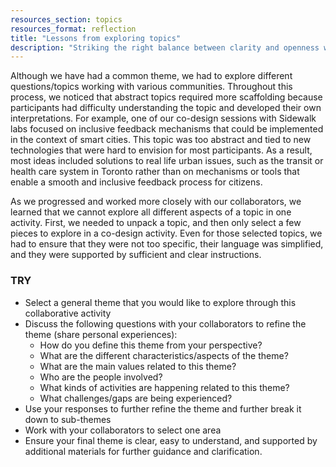 ```yaml
---
resources_section: topics
resources_format: reflection
title: "Lessons from exploring topics"
description: "Striking the right balance between clarity and openness when defining a topic can impact how participants discuss issues and develop ideas."
---
```


Although we have had a common theme, we had to explore different questions/topics working with various communities. Throughout this process, we noticed that abstract topics required more scaffolding because participants had difficulty understanding the topic and developed their own interpretations. For example, one of our co-design sessions with Sidewalk labs focused on  inclusive feedback mechanisms that could be implemented in the context of smart cities. This topic was too abstract and tied to new technologies that were hard to envision for most participants. As a result, most ideas included solutions to real life urban issues, such as the transit or health care system in Toronto rather than on mechanisms or tools that enable a smooth and inclusive feedback process for citizens.

As we progressed and worked more closely with our collaborators, we learned that we cannot explore all different aspects of a topic in one activity. First, we needed to unpack a topic, and then only select a few pieces to explore in a co-design activity. Even for those selected topics, we had to ensure that they were not too specific, their language was simplified, and they were supported by sufficient and clear instructions.

### TRY

- Select a general theme that you would like to explore through this collaborative activity
- Discuss the following questions with your collaborators to refine the theme (share personal experiences):
    - How do you define this theme from your perspective?
    - What are the different characteristics/aspects of the theme?
    - What are the main values related to this theme?
    - Who are the people involved?
    - What kinds of activities are happening related to this theme?
    - What challenges/gaps are being experienced?
- Use your responses to further refine the theme and further break it down to sub-themes
- Work with your collaborators to select one area
- Ensure your final theme is clear, easy to understand, and supported by additional materials for further guidance and clarification.
